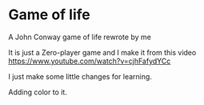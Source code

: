 # Game of life
A John Conway game of life rewrote by me

It is just a Zero-player game and I make it from this video
https://www.youtube.com/watch?v=cjhFafydYCc

I just make some little changes for learning.

Adding color to it.
